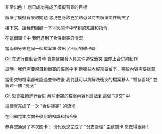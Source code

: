 非常出色！
您已成功完成了模擬背景的目標

解決了模擬背景的問題
您現在應該更加熟悉如何去解決文件衝突了

接下來，讓我們回顧一下本次關卡中學到的知識和指令

在這個關卡中
我們遇到了合併衝突的情況

當兩個分支在同一個檔案裡
做出了不同的修改時

Git 在進行自動合併時
會提醒開發人員文件造成衝突
並停止合併的動作

這時，我們需要親自到衝突的檔案中
判斷哪些內容需要留下、哪些內容需要捨棄

當衝突的檔案都確認過並修改後
我們就可以將解決衝突的檔案移入 "暫存區域"
並新建一個 "提交"

Git 就會繼續進行合併
解除衝突的檔案內容也會放到這個 "提交" 中

這樣就完成了一次 "合併衝突" 的流程

在回顧完本次關卡學到的知識和指令後

恭喜您通過了本次關卡！
也代表您完成了 "分支管理" 主題關卡
您做得很棒！